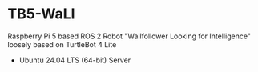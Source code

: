 # TB5-WaLI

Raspberry Pi 5 based ROS 2 Robot "Wallfollower Looking for Intelligence" loosely based on TurtleBot 4 Lite  


- Ubuntu 24.04 LTS (64-bit) Server  


